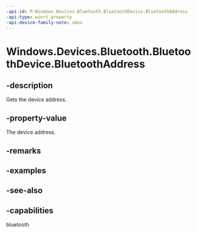 ```yaml
---
-api-id: P:Windows.Devices.Bluetooth.BluetoothDevice.BluetoothAddress
-api-type: winrt property
-api-device-family-note: xbox
---
```


<!-- Property syntax
public ulong BluetoothAddress { get; }
-->

# Windows.Devices.Bluetooth.BluetoothDevice.BluetoothAddress

## -description
Gets the device address.

## -property-value
The device address.

## -remarks

## -examples

## -see-also


## -capabilities
bluetooth
